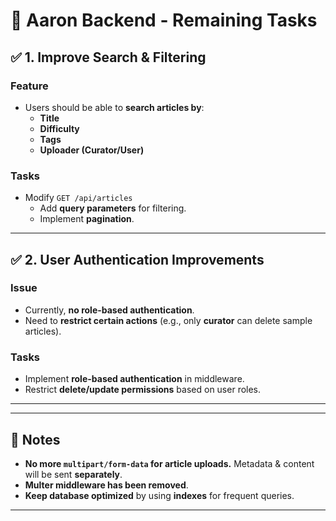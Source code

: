 # 🚀 Aaron Backend - Remaining Tasks

## ✅ 1. Improve Search & Filtering
### **Feature**
- Users should be able to **search articles by**:
  - **Title**
  - **Difficulty**
  - **Tags**
  - **Uploader (Curator/User)**

### **Tasks**
- Modify `GET /api/articles`
  - Add **query parameters** for filtering.
  - Implement **pagination**.

---
## ✅ 2. User Authentication Improvements
### **Issue**
- Currently, **no role-based authentication**.
- Need to **restrict certain actions** (e.g., only **curator** can delete sample articles).

### **Tasks**
- Implement **role-based authentication** in middleware.
- Restrict **delete/update permissions** based on user roles.

---
---

## 📌 Notes
- **No more `multipart/form-data` for article uploads.** Metadata & content will be sent **separately**.
- **Multer middleware has been removed**.
- **Keep database optimized** by using **indexes** for frequent queries.

---